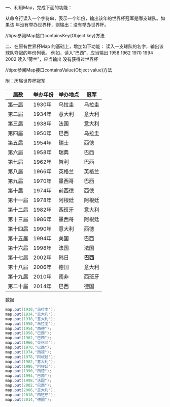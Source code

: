 一、利用Map，完成下面的功能：

从命令行读入一个字符串，表示一个年份，输出该年的世界杯冠军是哪支球队。如果该 年没有举办世界杯，则输出：没有举办世界杯。

//tips:参阅Map接口containsKey(Object key)方法 

 

二、在原有世界杯Map 的基础上，增加如下功能： 读入一支球队的名字，输出该球队夺冠的年份列表。 例如，读入“巴西”，应当输出 1958 1962 1970 1994 2002 读入“荷兰”，应当输出 没有获得过世界杯 

//tips:参阅Map接口containsValue(Object value)方法



附：历届世界杯冠军

| 届数                                               | 举办年份 | 举办地点 | 冠军     |
| -------------------------------------------------- | -------- | -------- | -------- |
| [第一届](http://baike.baidu.com/view/11095686.htm) | 1930年   | 乌拉圭   | 乌拉圭   |
| 第二届                                             | 1934年   | 意大利   | 意大利   |
| 第三届                                             | 1938年   | 法国     | 意大利   |
| 第四届                                             | 1950年   | 巴西     | 乌拉圭   |
| 第五届                                             | 1954年   | 瑞士     | 西德     |
| 第六届                                             | 1958年   | 瑞典     | 巴西     |
| 第七届                                             | 1962年   | 智利     | 巴西     |
| 第八届                                             | 1966年   | 英格兰   | 英格兰   |
| 第九届                                             | 1970年   | 墨西哥   | 巴西     |
| 第十届                                             | 1974年   | 前西德   | 西德     |
| 第十一届                                           | 1978年   | 阿根廷   | 阿根廷   |
| 第十二届                                           | 1982年   | 西班牙   | 意大利   |
| 第十三届                                           | 1986年   | 墨西哥   | 阿根廷   |
| 第十四届                                           | 1990年   | 意大利   | 西德     |
| 第十五届                                           | 1994年   | 美国     | 巴西     |
| 第十六届                                           | 1998年   | 法国     | 法国     |
| 第十七届                                           | 2002年   | 韩日     | **巴西** |
| 第十八届                                           | 2006年   | 德国     | 意大利   |
| 第十九届                                           | 2010年   | 南非     | 西班牙   |
| 第二十届                                           | 2014年   | 巴西     | 德国     |

数据

```java
map.put(1930,"乌拉圭");
map.put(1934,"意大利");
map.put(1938,"意大利");
map.put(1950,"乌拉圭");
map.put(1954,"西德");
map.put(1958,"巴西");
map.put(1962,"巴西");
map.put(1966,"英格兰");
map.put(1970,"巴西");
map.put(1974,"西德");
map.put(1978,"阿根廷");
map.put(1982,"意大利");
map.put(1986,"阿根廷");
map.put(1990,"西德");
map.put(1994,"巴西");
map.put(1998,"法国");
map.put(2002,"巴西");
map.put(2006,"意大利");
map.put(2010,"西班牙");
map.put(2014,"德国");
```
